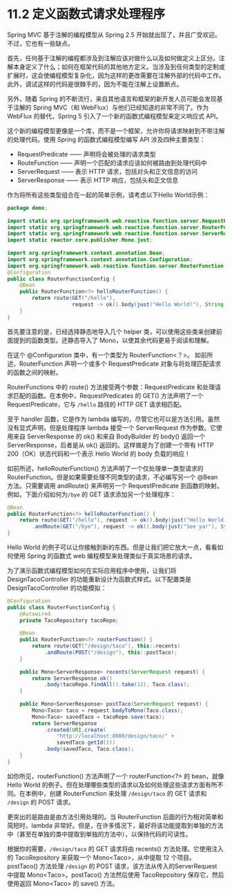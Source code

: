 # 11.2 定义函数式请求处理程序

Spring MVC 基于注解的编程模型从 Spring 2.5 开始就出现了，并且广受欢迎。不过，它也有一些缺点。

首先，任何基于注解的编程都涉及到注解应该对做什么以及如何做定义上区分。注解本身定义了什么；如何在框架代码的其他地方定义。当涉及到任何类型的定制或扩展时，这会使编程模型复杂化，因为这样的更改需要在注解外部的代码中工作。此外，调试这样的代码是很棘手的，因为不能在注解上设置断点。

另外，随着 Spring 的不断流行，来自其他语言和框架的新开发人员可能会发现基于注解的 Spring MVC（和 WebFlux）与他们已经知道的非常不同了。作为 WebFlux 的替代，Spring 5 引入了一个新的函数式编程模型来定义响应式 API。

这个新的编程模型更像是一个库，而不是一个框架，允许你将请求映射到不带注解的处理代码。使用 Spring 的函数式编程模型编写 API 涉及四种主要类型：

* RequestPredicate —— 声明将会被处理的请求类型
* RouteFunction —— 声明一个匹配的请求应该如何被路由到处理代码中
* ServerRequest —— 表示 HTTP 请求，包括对头和正文信息的访问
* ServerResponse —— 表示 HTTP 响应，包括头和正文信息

作为将所有这些类型组合在一起的简单示例，请考虑以下Hello World示例：

```java
package demo;
​
import static org.springframework.web.reactive.function.server.RequestPredicates.GET;
import static org.springframework.web.reactive.function.server.RouterFunctions.route;
import static org.springframework.web.reactive.function.server.ServerResponse.ok;
import static reactor.core.publisher.Mono.just;
​
import org.springframework.context.annotation.Bean;
import org.springframework.context.annotation.Configuration;
import org.springframework.web.reactive.function.server.RouterFunction;
@Configuration
public class RouterFunctionConfig {
    @Bean
    public RouterFunction<?> helloRouterFunction() {
        return route(GET("/hello"),
                     request -> ok().body(just("Hello World!"), String.class));
    }
}
```

首先要注意的是，已经选择静态地导入几个 helper 类，可以使用这些类来创建前面提到的函数类型。还静态导入了 Mono，以使其余代码更易于阅读和理解。

在这个 @Configuration 类中，有一个类型为 RouterFunction&lt;？&gt;。 如前所述，RouterFunction 声明一个或多个 RequestPredicate 对象与将处理匹配请求的函数之间的映射。

RouterFunctions 中的 route\(\) 方法接受两个参数：RequestPredicate 和处理请求匹配的函数。在本例中，RequestPredicates 的 GET\(\) 方法声明了一个 RequestPredicate，它与 `/hello` 路径的 HTTP GET 请求相匹配。

至于 handler 函数，它是作为 lambda 编写的，尽管它也可以是方法引用。虽然没有显式声明，但是处理程序 lambda 接受一个 ServerRequest 作为参数。它使用来自 ServerResponse 的 ok\(\) 和来自 BodyBuilder 的 body\(\) 返回一个 ServerResponse，后者是从 ok\(\) 返回的。这样做是为了创建一个带有 HTTP 200（OK）状态代码和一个表示 Hello World 的 body 负载的响应！

如前所述，helloRouterFunction\(\) 方法声明了一个仅处理单一类型请求的 RouterFunction。但是如果需要处理不同类型的请求，不必编写另一个 @Bean 方法。只需要调用 andRoute\(\) 来声明另一个 RequestPredicate 到函数的映射。例如，下面介绍如何为`/bye` 的 GET 请求添加另一个处理程序：

```java
@Bean
public RouterFunction<?> helloRouterFunction() {
    return route(GET("/hello"), request -> ok().body(just("Hello World!"), String.class))
        .andRoute(GET("/bye"), request -> ok().body(just("See ya!"), String.class));
}
```

Hello World 的例子可以让你接触到新的东西。但是让我们把它放大一点，看看如何使用 Spring 的函数式 web 编程模型来处理类似于真实场景的请求。

为了演示函数式编程模型如何在实际应用程序中使用，让我们将 DesignTacoController 的功能重新设计为函数式样式。以下配置类是 DesignTacoController 的功能模拟：

```java
@Configuration
public class RouterFunctionConfig {
    @Autowired
    private TacoRepository tacoRepo;
    
    @Bean
    public RouterFunction<?> routerFunction() {
        return route(GET("/design/taco"), this::recents)
            .andRoute(POST("/design"), this::postTaco);
    }
    
    public Mono<ServerResponse> recents(ServerRequest request) {
        return ServerResponse.ok()
            .body(tacoRepo.findAll().take(12), Taco.class);
    }
    
    public Mono<ServerResponse> postTaco(ServerRequest request) {
        Mono<Taco> taco = request.bodyToMono(Taco.class);
        Mono<Taco> savedTaco = tacoRepo.save(taco);
        return ServerResponse
            .created(URI.create(
                "http://localhost:8080/design/taco/" +
                savedTaco.getId()))
            .body(savedTaco, Taco.class);
    }
}
```

如你所见，routerFunction\(\) 方法声明了一个 routerFunction&lt;?&gt; 的 bean，就像 Hello World 的例子。但在处理哪些类型的请求以及如何处理这些请求方面有所不同。在本例中，创建 RouterFunction 来处理 `/design/taco` 的 GET 请求和 `/design` 的 POST 请求。

更突出的是路由是由方法引用处理的。当 RouterFunction 后面的行为相对简单和简短时，lambda 非常好。但是，在许多情况下，最好将该功能提取到单独的方法中（甚至在单独的类中提取到单独的方法中），以保持代码的可读性。

根据你的需要，`/design/taco` 的 GET 请求将由 recents\(\) 方法处理。它使用注入的 TacoRepository 来获取一个 Mono&lt;Taco&gt;，从中提取 12 个项目。postTaco\(\) 方法处理 `/design` 的 POST 请求，该方法从传入的ServerRequest 中提取 Mono&lt;Taco&gt;。postTaco\(\) 方法然后使用 TacoRepository 保存它，然后使用返回 Mono&lt;Taco&gt; 的 save\(\) 方法。

